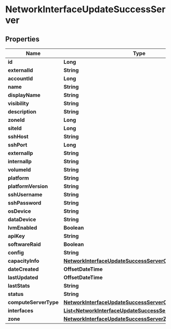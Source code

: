 

# NetworkInterfaceUpdateSuccessServer

## Properties

Name | Type | Description | Notes
------------ | ------------- | ------------- | -------------
**id** | **Long** |  |  [optional]
**externalId** | **String** |  |  [optional]
**accountId** | **Long** |  |  [optional]
**name** | **String** |  |  [optional]
**displayName** | **String** |  |  [optional]
**visibility** | **String** |  |  [optional]
**description** | **String** |  |  [optional]
**zoneId** | **Long** |  |  [optional]
**siteId** | **Long** |  |  [optional]
**sshHost** | **String** |  |  [optional]
**sshPort** | **Long** |  |  [optional]
**externalIp** | **String** |  |  [optional]
**internalIp** | **String** |  |  [optional]
**volumeId** | **String** |  |  [optional]
**platform** | **String** |  |  [optional]
**platformVersion** | **String** |  |  [optional]
**sshUsername** | **String** |  |  [optional]
**sshPassword** | **String** |  |  [optional]
**osDevice** | **String** |  |  [optional]
**dataDevice** | **String** |  |  [optional]
**lvmEnabled** | **Boolean** |  |  [optional]
**apiKey** | **String** |  |  [optional]
**softwareRaid** | **Boolean** |  |  [optional]
**config** | **String** |  |  [optional]
**capacityInfo** | [**NetworkInterfaceUpdateSuccessServerCapacityInfo**](NetworkInterfaceUpdateSuccessServerCapacityInfo.md) |  |  [optional]
**dateCreated** | **OffsetDateTime** |  |  [optional]
**lastUpdated** | **OffsetDateTime** |  |  [optional]
**lastStats** | **String** |  |  [optional]
**status** | **String** |  |  [optional]
**computeServerType** | [**NetworkInterfaceUpdateSuccessServerComputeServerType**](NetworkInterfaceUpdateSuccessServerComputeServerType.md) |  |  [optional]
**interfaces** | [**List&lt;NetworkInterfaceUpdateSuccessServerInterfaces&gt;**](NetworkInterfaceUpdateSuccessServerInterfaces.md) |  |  [optional]
**zone** | [**NetworkInterfaceUpdateSuccessServerZone**](NetworkInterfaceUpdateSuccessServerZone.md) |  |  [optional]



